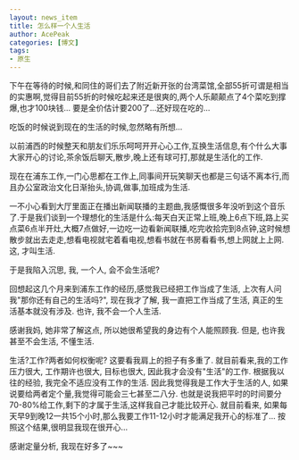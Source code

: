 ```yaml
---
layout: news_item
title: 怎么样一个人生活
author: AcePeak
categories: [博文]
tags: 
- 原生
---
```


下午在等待的时候,和同住的哥们去了附近新开张的台湾菜馆,全部55折可谓是相当的实惠啊,觉得目前55折的时候吃起来还是很爽的,两个人乐颠颠点了4个菜吃到撑爆,也才100块钱... 要是全价估计要200了...还好现在吃的...­

吃饭的时候说到现在的生活的时候,忽然略有所想...­


以前浦西的时候整天和朋友们乐乐呵呵开开心心工作,互换生活信息,有个什么大事大家开心的讨论,茶余饭后聊天,散步,晚上还有球可打,那就是生活化的工作.­

现在在浦东工作,一门心思都在工作上,同事间开玩笑聊天也都是三句话不离本行,而且办公室政治文化日渐抬头,协调,做事,加班成为生活.­

一不小心看到大厅里面正在播出新闻联播的主题曲,我感慨很多年没听到这个音乐了.于是我们谈到一个理想化的生活是什么:每天白天正常上班,晚上6点下班,路上买点菜6点半开灶,大概7点做好,一边吃一边看新闻联播,吃完收拾完到8点钟,这时候想散步就出去走走,想看电视就宅着看电视,想看书就在书房看看书,想上网就上上网. 这, 才叫生活.­


于是我陷入沉思, 我, 一个人, 会不会生活呢? ­


回想起这几个月来到浦东工作的经历,感觉我已经把工作当成了生活, 上次有人问我"那你还有自己的生活吗?", 现在我才了解, 我一直把工作当成了生活, 真正的生活基本就没有涉及. 也许, 我不会一个人生活. ­


感谢我妈, 她非常了解这点, 所以她很希望我的身边有个人能照顾我. 但是, 也许我甚至不会生活, 不懂生活.­


生活?工作?两者如何权衡呢? 这要看我肩上的担子有多重了. 就目前看来,我的工作压力很大, 工作期许也很大, 目标也很大, 因此我才会没有"生活"的工作. 根据我以往的经验, 我完全不适应没有工作的生活. 因此我觉得我是工作大于生活的人, 如果说要给两者定个量,我觉得可能会三七甚至二八分. 也就是说我把平时的时间要分70-80%给工作,剩下的才属于生活,这样我自己才能比较开心. 就目前看来, 如果每天早9到晚12一共15个小时,那么我要工作11-12小时才能满足我开心的标准了... 按照这个结果,很明显我现在很开心...­


感谢定量分析, 我现在好多了~~~­